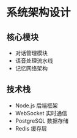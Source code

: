 
# 系统架构设计
## 核心模块
- 对话管理模块
- 语音处理流水线
- 记忆网络架构

## 技术栈
- Node.js 后端框架
- WebSocket 实时通信
- PostgreSQL 数据存储
- Redis 缓存层